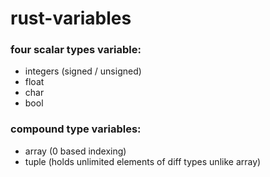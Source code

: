 # rust-variables

### four scalar types variable:
- integers (signed / unsigned)
- float
- char
- bool

### compound type variables:
- array (0 based indexing)
- tuple (holds unlimited elements of diff types unlike array)